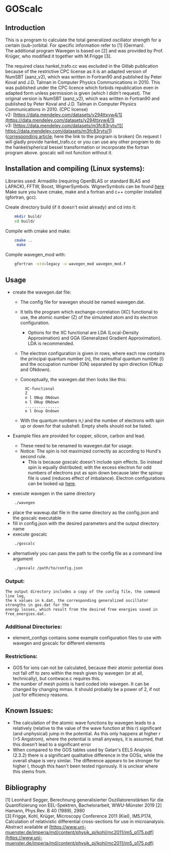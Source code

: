 # GOScalc

## Introduction

This is a program to calculate the total generalized oscillator strength for a certain (sub-)orbital.
For specific information refer to [1] (German).  
The additional program Wavegen is based on [2] and was provided by Prof. Krüger, who modified it together with M.Frigge [3].

The required class hankel_trafo.cc was excluded in the Gitlab publication because of the restrictive CPC license as it is an adapted version of
NumSBT (aanz_v2), which was written in Fortran90 and published by Peter Koval and J.D. Talman in Computer Physics Communications in 2010.
This was published under the CPC licence which forbids republication even in adapted form unless permission is given (which I didn't request).
The original version is NumSBT (aanz_v2), which was written in Fortran90 and published by Peter Koval and J.D. Talman in Computer Physics Communications in 2010. (CPC license)  
	 v2: [https://data.mendeley.com/datasets/y294ttxyw4/1](https://data.mendeley.com/datasets/y294ttxyw4/1)  
	 v3: [https://data.mendeley.com/datasets/m3fc83rytv/1]( https://data.mendeley.com/datasets/m3fc83rytv/1)  
	 ([corresponding article](https://www.sciencedirect.com/science/article/pii/S0010465508003329 ); here the link to the program is broken)
On request I will gladly provide hankel_trafo.cc or you can use any other program to do the hankel/spherical bessel transformation or incorporate the fortran program above. goscalc will not function without it.

## Installation and compiling (Linux systems):
Libraries used: Armadillo (requiring OpenBLAS or standard BLAS and LAPACK), FFTW, Boost, WignerSymbols. WignerSymbols can be found [here](https://github.com/joeydumont/wignerSymbols)<!--- TODO: is superlu needed?-->  
Make sure you have cmake, make and a fortran and c++ compiler installed (gfortran, gcc).

Create directory build (if it doesn't exist already) and cd into it:
```bash
	mkdir build/
	cd build/
```
Compile with cmake and make:
```bash
    cmake ..
     make
```
Compile wavegen_mod with:
```bash
	gfortran -std=legacy -o wavegen_mod wavegen_mod.f
```

## Usage

+ create the wavegen.dat file:
    + The config file for wavegen should be named wavegen.dat.
    +	It tells the program which exchange-correlation (XC) functional to use,
        the atomic number (Z) of the simulated atom and its electron configuration.
        + Options for the XC functional are LDA (Local-Density Approximation) and GGA (Generalized Gradient Approximation). LDA is recommended.
	+ The electron configuration is given in rows, where each row contains the principal quantum number (n),
	   the azimuthal quantum number (l) and the occupation number (ON) separated by spin direction (ONup and ONdown).
    + Conceptually, the wavegen.dat then looks like this:


            XC-functional
            Z
            n l ONup ONdown
            n l ONup ONdown
            ...............
            n l Onup Ondown

    + With the quantum numbers n,l and the number of electrons with spin up or down for that subshell.
	   Empty shells should not be listed.

+ Example files are provided for copper, silicon, carbon and lead.
	+ These need to be renamed to wavegen.dat for usage.
	+ Notice: The spin is not maximized correctly as according to Hund's second rule.
        + 	This is because goscalc doesn't include spin effects.
        	     So instead spin is equally distributed; with the excess electron for odd numbers of electrons put as spin down because later the spinup file is used
            	(reduces effect of imbalance).
	Electron configurations can be looked up [here](https://sciencenotes.org/list-of-electron-configurations-of-elements/).
+ execute wavegen in the same directory
```bash
    ./wavegen
```
+ place the waveup.dat file in the same directory as the config.json and the goscalc executable
+ fill in config.json with the desired parameters and the output directory name
+ execute goscalc
```bash
    ./goscalc
```
+ alternatively you can pass the path to the config file as a command line argument
```bash
    ./goscalc /path/to/config.json
```

### Output:
	The output directory includes a copy of the config file, the command line log,
    the k values in k.dat, the corresponding generalized oscillator strengths in gos.dat for the
	energy losses, which result from the desired free energies saved in free_energies.dat.

### Additional Directories:
+ element_configs contains some example configuration files to use with wavegen and goscalc for different elements

### Restrictions:
+ GOS for ions can not be calculated, because their atomic potential does not fall off to zero within the mesh given by wavegen (or at all, technically), but contwace.c requires this.
+ the number of mesh points is hard coded into wavegen. It can be changed by changing mmax. It should probably be a power of 2, if not just for efficiency reasons.

## Known Issues:
+ The calculation of the atomic wave functions by wavegen leads to a relatively (relative to the value of the wave function at this r) significant (and unphysical) jump in the potential.
	As this only happens at higher r (>5 Angstrom), where the potential is small anyways, it is assumed, that this doesn't lead to a significant error
+ When compared to the GOS tables used by Gatan's EELS Analysis (2.3.2) there is a significant qualitative difference in the GOSs, while the overall shape is very similar.
	The difference appears to be stronger for higher l, though this hasn't been tested rigorously. It is unclear where this stems from.

## Bibliography
[1] Leonhard Segger, Berechnung generalisierter Oszillatorenstärken für die Quantifizierung von EEL-Spektren, Bachelorarbeit, WWU-Münster 2019 <!---TODO: Add link to AG Website as soon as thesis is up-->
[2] Hamann, Phys.Rev. B 40 (1989), 2980  
[3] Frigge, Kohl, Krüger, Microscopy Conference 2011 (Kiel), IM5.P174, <!--- TODO: Citation from proceedings journal -->
	Calculation of relativistic differential cross-sections for use in microanalysis. Abstract available at [https://www.uni-muenster.de/imperia/md/content/physik_pi/kohl/mc2011/im5_p175.pdf](https://www.uni-muenster.de/imperia/md/content/physik_pi/kohl/mc2011/im5_p175.pdf)
